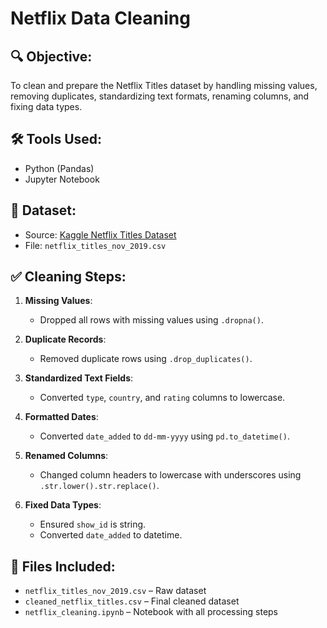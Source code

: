 # Netflix Data Cleaning

## 🔍 Objective:
To clean and prepare the Netflix Titles dataset by handling missing values, removing duplicates, standardizing text formats, renaming columns, and fixing data types.

## 🛠 Tools Used:
- Python (Pandas)
- Jupyter Notebook

## 📄 Dataset:
- Source: [Kaggle Netflix Titles Dataset](https://www.kaggle.com/shivamb/netflix-shows)
- File: `netflix_titles_nov_2019.csv`

## ✅ Cleaning Steps:
1. **Missing Values**:  
   - Dropped all rows with missing values using `.dropna()`.

2. **Duplicate Records**:  
   - Removed duplicate rows using `.drop_duplicates()`.

3. **Standardized Text Fields**:  
   - Converted `type`, `country`, and `rating` columns to lowercase.

4. **Formatted Dates**:  
   - Converted `date_added` to `dd-mm-yyyy` using `pd.to_datetime()`.

5. **Renamed Columns**:  
   - Changed column headers to lowercase with underscores using `.str.lower().str.replace()`.

6. **Fixed Data Types**:  
   - Ensured `show_id` is string.
   - Converted `date_added` to datetime.

## 📁 Files Included:
- `netflix_titles_nov_2019.csv` – Raw dataset
- `cleaned_netflix_titles.csv` – Final cleaned dataset
- `netflix_cleaning.ipynb` – Notebook with all processing steps
